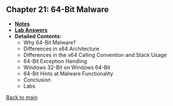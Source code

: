 ## Chapter 21: 64-Bit Malware

- **[Notes](notes.md)**
- **[Lab Answers](lab.md)**
- **Detailed Contents:**
  - Why 64-Bit Malware?
  - Differences in x64 Architecture
  - Differences in the x64 Calling Convention and Stack Usage
  - 64-Bit Exception Handling
  - Windows 32-Bit on Windows 64-Bit
  - 64-Bit Hints at Malware Functionality
  - Conclusion
  - Labs

[Back to main](https://github.com/rot0xd/Practical-Malware-Analysis/blob/master/README.md)
